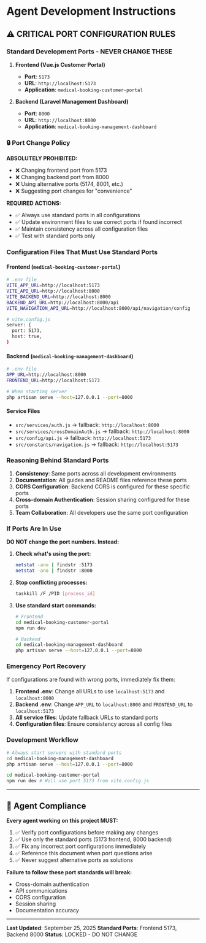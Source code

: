 # Agent Development Instructions

## ⚠️ CRITICAL PORT CONFIGURATION RULES

### Standard Development Ports - **NEVER CHANGE THESE**

1. **Frontend (Vue.js Customer Portal)**
   - **Port**: `5173`
   - **URL**: `http://localhost:5173`
   - **Application**: `medical-booking-customer-portal`

2. **Backend (Laravel Management Dashboard)**
   - **Port**: `8000` 
   - **URL**: `http://localhost:8000`
   - **Application**: `medical-booking-management-dashboard`

### 🔒 Port Change Policy

**ABSOLUTELY PROHIBITED:**
- ❌ Changing frontend port from 5173
- ❌ Changing backend port from 8000
- ❌ Using alternative ports (5174, 8001, etc.)
- ❌ Suggesting port changes for "convenience"

**REQUIRED ACTIONS:**
- ✅ Always use standard ports in all configurations
- ✅ Update environment files to use correct ports if found incorrect
- ✅ Maintain consistency across all configuration files
- ✅ Test with standard ports only

### Configuration Files That Must Use Standard Ports

#### Frontend (`medical-booking-customer-portal`)
```bash
# .env file
VITE_APP_URL=http://localhost:5173
VITE_API_URL=http://localhost:8000
VITE_BACKEND_URL=http://localhost:8000
BACKEND_API_URL=http://localhost:8000/api
VITE_NAVIGATION_API_URL=http://localhost:8000/api/navigation/config

# vite.config.js
server: {
  port: 5173,
  host: true,
}
```

#### Backend (`medical-booking-management-dashboard`)
```bash
# .env file
APP_URL=http://localhost:8000
FRONTEND_URL=http://localhost:5173

# When starting server
php artisan serve --host=127.0.0.1 --port=8000
```

#### Service Files
- `src/services/auth.js` → fallback: `http://localhost:8000`
- `src/services/crossDomainAuth.js` → fallback: `http://localhost:8000`
- `src/config/api.js` → fallback: `http://localhost:5173`
- `src/constants/navigation.js` → fallback: `http://localhost:5173`

### Reasoning Behind Standard Ports

1. **Consistency**: Same ports across all development environments
2. **Documentation**: All guides and README files reference these ports
3. **CORS Configuration**: Backend CORS is configured for these specific ports
4. **Cross-domain Authentication**: Session sharing configured for these ports
5. **Team Collaboration**: All developers use the same port configuration

### If Ports Are In Use

**DO NOT change the port numbers. Instead:**

1. **Check what's using the port:**
   ```bash
   netstat -ano | findstr :5173
   netstat -ano | findstr :8000
   ```

2. **Stop conflicting processes:**
   ```bash
   taskkill /F /PID [process_id]
   ```

3. **Use standard start commands:**
   ```bash
   # Frontend
   cd medical-booking-customer-portal
   npm run dev

   # Backend  
   cd medical-booking-management-dashboard
   php artisan serve --host=127.0.0.1 --port=8000
   ```

### Emergency Port Recovery

If configurations are found with wrong ports, immediately fix them:

1. **Frontend .env**: Change all URLs to use `localhost:5173` and `localhost:8000`
2. **Backend .env**: Change `APP_URL` to `localhost:8000` and `FRONTEND_URL` to `localhost:5173`
3. **All service files**: Update fallback URLs to standard ports
4. **Configuration files**: Ensure consistency across all config files

### Development Workflow

```bash
# Always start servers with standard ports
cd medical-booking-management-dashboard
php artisan serve --host=127.0.0.1 --port=8000

cd medical-booking-customer-portal  
npm run dev # Will use port 5173 from vite.config.js
```

---

## 🎯 Agent Compliance

**Every agent working on this project MUST:**
1. ✅ Verify port configurations before making any changes
2. ✅ Use only the standard ports (5173 frontend, 8000 backend)
3. ✅ Fix any incorrect port configurations immediately
4. ✅ Reference this document when port questions arise
5. ✅ Never suggest alternative ports as solutions

**Failure to follow these port standards will break:**
- Cross-domain authentication
- API communications
- CORS configuration
- Session sharing
- Documentation accuracy

---

**Last Updated**: September 25, 2025
**Standard Ports**: Frontend 5173, Backend 8000
**Status**: LOCKED - DO NOT CHANGE